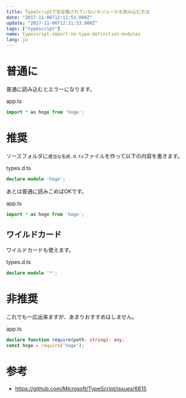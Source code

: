 ```yaml
---
title: TypeScriptで型定義されていないモジュールを読み込む方法
date: "2017-11-06T12:11:53.000Z"
update: "2017-11-06T12:11:53.000Z"
tags: ["typescript"]
name: typescript-import-no-type-definition-modules
lang: ja
---
```

# 普通に
普通に読み込むとエラーになります。

app.ts
```ts
import * as hoge from 'hoge';
```

# 推奨
ソースフォルダに`適当な名前.d.ts`ファイルを作って以下の内容を書きます。

types.d.ts
```ts
declare module 'hoge';
``` 

あとは普通に読みこめばOKです。

app.ts
```ts
import * as hoge from 'hoge';
```

## ワイルドカード
ワイルドカードも使えます。

types.d.ts
```ts
declare module '*';
``` 

# 非推奨
これでも一応出来ますが、あまりおすすめはしません。

app.ts
```ts
declare function require(path: string): any;
const hoge = require('hoge');
```

# 参考
* https://github.com/Microsoft/TypeScript/issues/6615
